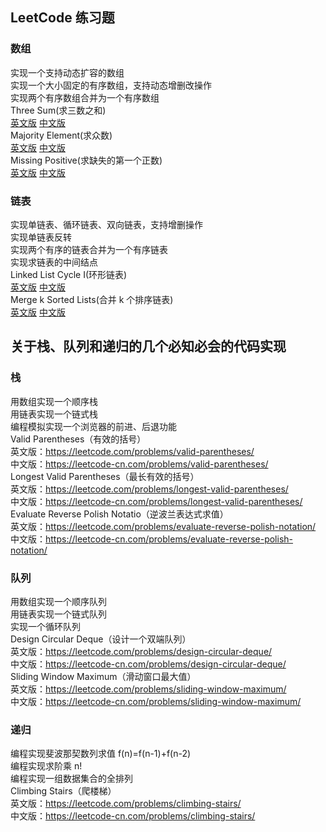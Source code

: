 ## LeetCode 练习题
### 数组
实现一个支持动态扩容的数组         
实现一个大小固定的有序数组，支持动态增删改操作         
实现两个有序数组合并为一个有序数组         
Three Sum(求三数之和)    
[英文版](https://leetcode.com/problems/3sum/)    [中文版](https://leetcode-cn.com/problems/3sum/)    
Majority Element(求众数)    
[英文版](https://leetcode.com/problems/majority-element/)    [中文版](https://leetcode-cn.com/problems/majority-element/)    
Missing Positive(求缺失的第一个正数)    
[英文版](https://leetcode.com/problems/first-missing-positive/)    [中文版](https://leetcode-cn.com/problems/first-missing-positive/)    
### 链表
实现单链表、循环链表、双向链表，支持增删操作         
实现单链表反转         
实现两个有序的链表合并为一个有序链表         
实现求链表的中间结点         
Linked List Cycle I(环形链表)    
[英文版](https://leetcode.com/problems/linked-list-cycle)    [中文版](https://leetcode-cn.com/problems/linked-list-cycle/)    
Merge k Sorted Lists(合并 k 个排序链表)    
[英文版](https://leetcode.com/problems/merge-k-sorted-lists/)    [中文版](https://leetcode-cn.com/problems/merge-k-sorted-lists/)    
## 关于栈、队列和递归的几个必知必会的代码实现
### 栈
用数组实现一个顺序栈         
用链表实现一个链式栈         
编程模拟实现一个浏览器的前进、后退功能         
Valid Parentheses（有效的括号）         
英文版：https://leetcode.com/problems/valid-parentheses/    
中文版：https://leetcode-cn.com/problems/valid-parentheses/    
Longest Valid Parentheses（最长有效的括号）         
英文版：https://leetcode.com/problems/longest-valid-parentheses/    
中文版：https://leetcode-cn.com/problems/longest-valid-parentheses/    
Evaluate Reverse Polish Notatio（逆波兰表达式求值）         
英文版：https://leetcode.com/problems/evaluate-reverse-polish-notation/    
中文版：https://leetcode-cn.com/problems/evaluate-reverse-polish-notation/    
### 队列
用数组实现一个顺序队列         
用链表实现一个链式队列         
实现一个循环队列         
Design Circular Deque（设计一个双端队列）         
英文版：https://leetcode.com/problems/design-circular-deque/    
中文版：https://leetcode-cn.com/problems/design-circular-deque/    
Sliding Window Maximum（滑动窗口最大值）         
英文版：https://leetcode.com/problems/sliding-window-maximum/    
中文版：https://leetcode-cn.com/problems/sliding-window-maximum/    
### 递归
编程实现斐波那契数列求值 f(n)=f(n-1)+f(n-2)         
编程实现求阶乘 n!         
编程实现一组数据集合的全排列          
Climbing Stairs（爬楼梯）         
英文版：https://leetcode.com/problems/climbing-stairs/    
中文版：https://leetcode-cn.com/problems/climbing-stairs/     
